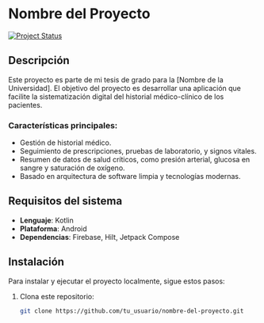 # Nombre del Proyecto

[![Project Status](https://img.shields.io/badge/status-active-brightgreen.svg)]()

## Descripción

Este proyecto es parte de mi tesis de grado para la [Nombre de la Universidad]. El objetivo del proyecto es desarrollar una aplicación que facilite la sistematización digital del historial médico-clínico de los pacientes.

### Características principales:

- Gestión de historial médico.
- Seguimiento de prescripciones, pruebas de laboratorio, y signos vitales.
- Resumen de datos de salud críticos, como presión arterial, glucosa en sangre y saturación de oxígeno.
- Basado en arquitectura de software limpia y tecnologías modernas.

## Requisitos del sistema

- **Lenguaje**: Kotlin
- **Plataforma**: Android
- **Dependencias**: Firebase, Hilt, Jetpack Compose

## Instalación

Para instalar y ejecutar el proyecto localmente, sigue estos pasos:

1. Clona este repositorio:
   ```bash
   git clone https://github.com/tu_usuario/nombre-del-proyecto.git

